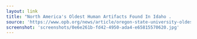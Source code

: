 ```yaml
---
layout: link
title: "North America's Oldest Human Artifacts Found In Idaho .                  News          | OPB"
source: 'https://www.opb.org/news/article/oregon-state-university-oldest-human-artifacts-idaho-north-america/'
screenshot: 'screenshots/0e6e261b-fd42-4950-ada4-e65815570620.jpg'
---
```


